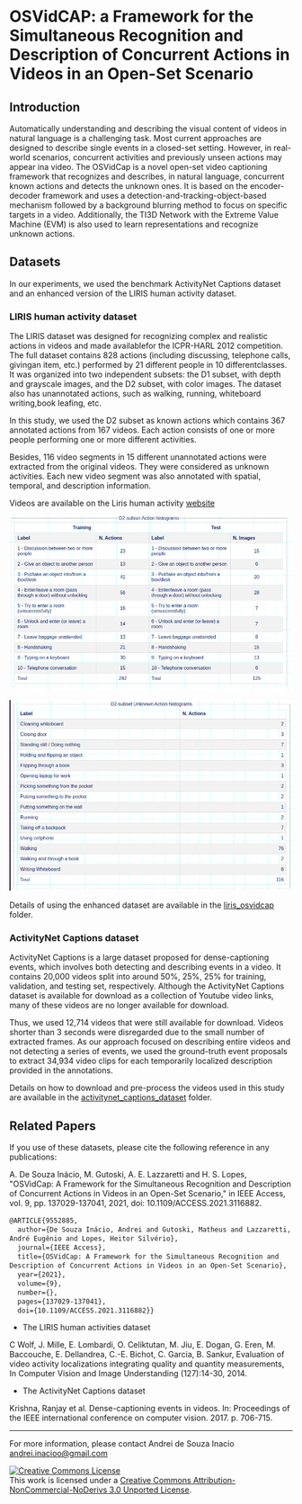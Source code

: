 # OSVidCAP: a Framework for the Simultaneous Recognition and Description of Concurrent Actions in Videos in an Open-Set Scenario


## Introduction

Automatically understanding and describing the visual content of videos in natural language is a challenging task. Most current approaches are designed to describe single events in a closed-set setting. However, in real-world scenarios, concurrent activities and previously unseen actions may appear ina video.
The OSVidCap is a novel open-set video captioning framework that recognizes and describes, in natural language, concurrent known actions and detects the unknown ones. It is based on the encoder-decoder framework and uses a detection-and-tracking-object-based mechanism followed by a background blurring method to focus on specific targets in a video. Additionally, the TI3D Network with the Extreme Value Machine (EVM) is also used to learn representations and recognize unknown actions.


## Datasets

In our experiments, we used the benchmark ActivityNet Captions dataset and an enhanced version of the LIRIS human activity dataset.

### LIRIS human activity dataset

The LIRIS dataset was designed for recognizing complex and realistic actions in videos and made availablefor the ICPR-HARL 2012 competition. The full dataset contains 828 actions (including discussing, telephone calls, givingan item, etc.) performed by 21 different people in 10 differentclasses. It was organized into two independent subsets: the D1 subset, with depth and grayscale images, and the D2 subset, with color images. The dataset also has unannotated actions, such as walking, running, whiteboard writing,book leafing, etc. 

In this study, we used the D2 subset as known actions which contains 367 annotated actions from 167 videos. Each action consists of one or more people performing one or more different activities. 

Besides, 116 video segments in 15 different unannotated actions were extracted from the original videos. They were considered as unknown activities. Each new video segment was also annotated with spatial, temporal, and description information.

Videos are available on the Liris human activity [website](https://projet.liris.cnrs.fr/voir/activities-dataset/download.html) 

![Known Action histograms](known_actions.png)

![Unknown Action histograms](unknown_actions.png)

Details of using the enhanced dataset are available in the [liris_osvidcap](https://github.com/bioinfolabic/OSVidCap/tree/main/liris_osvidcap_osvidcap) folder.

### ActivityNet Captions dataset

ActivityNet Captions is a large dataset proposed for dense-captioning events, which involves both detecting and describing events in a video. It contains 20,000 videos split into around 50%, 25%, 25% for training, validation, and testing set, respectively. Although the ActivityNet Captions dataset is available for
download as a collection of Youtube video links, many of these videos are no longer available for download.

Thus, we used 12,714 videos that were still available for download. Videos shorter than 3 seconds were disregarded due to the small number of extracted frames. As our approach focused on describing entire videos and not detecting a series of events, we used the ground-truth event proposals to extract 34,934 video clips for each temporarily localized description provided in the annotations.

Details on how to download and pre-process the videos used in this study are available in the [activitynet_captions_dataset](https://github.com/bioinfolabic/OSVidCap/tree/main/activitynet_captions_osvidcap) folder.


## Related Papers

If you use of these datasets, please cite the following reference in any publications:

A. De Souza Inácio, M. Gutoski, A. E. Lazzaretti and H. S. Lopes, "OSVidCap: A Framework for the Simultaneous Recognition and Description of Concurrent Actions in Videos in an Open-Set Scenario," in IEEE Access, vol. 9, pp. 137029-137041, 2021, doi: 10.1109/ACCESS.2021.3116882.


```
@ARTICLE{9552885,
  author={De Souza Inácio, Andrei and Gutoski, Matheus and Lazzaretti, André Eugênio and Lopes, Heitor Silvério},
  journal={IEEE Access}, 
  title={OSVidCap: A Framework for the Simultaneous Recognition and Description of Concurrent Actions in Videos in an Open-Set Scenario}, 
  year={2021},
  volume={9},
  number={},
  pages={137029-137041},
  doi={10.1109/ACCESS.2021.3116882}}

```
* The LIRIS human activities dataset

C Wolf, J. Mille, E. Lombardi, O. Celiktutan, M. Jiu, E. Dogan, G. Eren, M. Baccouche, E. Dellandrea, C.-E. Bichot, C. Garcia, B. Sankur, Evaluation of video activity localizations integrating quality and quantity measurements, In Computer Vision and Image Understanding (127):14-30, 2014.

* The ActivityNet Captions dataset

Krishna, Ranjay et al. Dense-captioning events in videos. In: Proceedings of the IEEE international conference on computer vision. 2017. p. 706-715.


---------

For more information, please contact Andrei de Souza Inacio andrei.inacioo@gmail.com



<a rel="license" href="http://creativecommons.org/licenses/by-nc-nd/3.0/"><img alt="Creative Commons License" style="border-width:0" src="https://i.creativecommons.org/l/by-nc-nd/3.0/88x31.png" /></a><br />This work is licensed under a <a rel="license" href="http://creativecommons.org/licenses/by-nc-nd/3.0/">Creative Commons Attribution-NonCommercial-NoDerivs 3.0 Unported License</a>.
